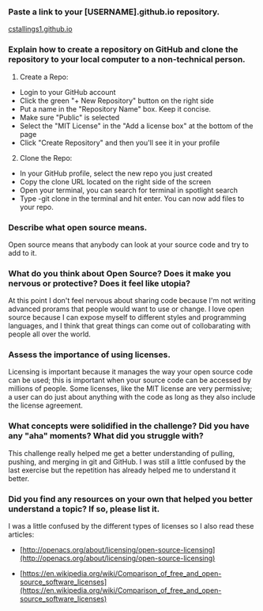 ### Paste a link to your [USERNAME].github.io repository.
[cstallings1.github.io](https://cstallings1.github.io)

### Explain how to create a repository on GitHub and clone the repository to your local computer to a non-technical person.
1. Create a Repo:
  - Login to your GitHub account
  - Click the green "+ New Repository" button on the right side
  - Put a name in the "Repository Name" box. Keep it concise.
  - Make sure "Public" is selected
  - Select the "MIT License" in the "Add a license box" at the bottom of the page
  - Click "Create Repository" and then you'll see it in your profile
2. Clone the Repo:
  - In your GitHub profile, select the new repo you just created
  - Copy the clone URL located on the right side of the screen
  - Open your terminal, you can search for terminal in spotlight search
  - Type -git clone <Copied URL> in the terminal and hit enter. You can now add files to your repo.

### Describe what open source means.
Open source means that anybody can look at your source code and try to add to it.

### What do you think about Open Source? Does it make you nervous or protective? Does it feel like utopia?
At this point I don't feel nervous about sharing code because I'm not writing advanced prorams that people would want to use or change. I love open source because I can expose myself to different styles and programming languages, and I think that great things can come out of collobarating with people all over the world.

### Assess the importance of using licenses.
Licensing is important because it manages the way your open source code can be used; this is important when your source code can be accessed by millions of people. Some licenses, like the MIT license are very permissive; a user can do just about anything with the code as long as they also include the license agreement.

### What concepts were solidified in the challenge? Did you have any "aha" moments? What did you struggle with?
This challenge really helped me get a better understanding of pulling, pushing, and merging in git and GitHub. I was still a little confused by the last exercise but the repetition has already helped me to understand it better.

### Did you find any resources on your own that helped you better understand a topic? If so, please list it.
I was a little confused by the different types of licenses so I also read these articles:
- [http://openacs.org/about/licensing/open-source-licensing](http://openacs.org/about/licensing/open-source-licensing)

- [https://en.wikipedia.org/wiki/Comparison_of_free_and_open-source_software_licenses](https://en.wikipedia.org/wiki/Comparison_of_free_and_open-source_software_licenses)